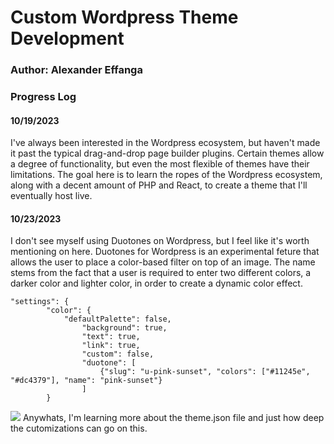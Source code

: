 # Custom Wordpress Theme Development
### Author: Alexander Effanga

### Progress Log
#### 10/19/2023
I've always been interested in the Wordpress ecosystem, but haven't made it past the typical drag-and-drop page builder plugins. Certain themes allow a degree of functionality, but even the most flexible of themes have their limitations. The goal here is to
learn the ropes of the Wordpress ecosystem, along with a decent amount of PHP and React, to create a theme that I'll eventually host live.

#### 10/23/2023
I don't see myself using Duotones on Wordpress, but I feel like it's worth mentioning on here. Duotones for Wordpress is an experimental feture that allows the user to place a color-based filter on top of an image. The name stems from the fact that a user is required to enter two different colors, a darker color and lighter color, in order to create a dynamic color effect.

```
"settings": {
        "color": {
            "defaultPalette": false,
                "background": true,
                "text": true,
                "link": true,
                "custom": false,
                "duotone": [
                    {"slug": "u-pink-sunset", "colors": ["#11245e", "#dc4379"], "name": "pink-sunset"}
                ]
        }
```
![](../../../../Pictures/wp-duotones.png)
Anywhats, I'm learning more about the theme.json file and just how deep the cutomizations can go on this.
